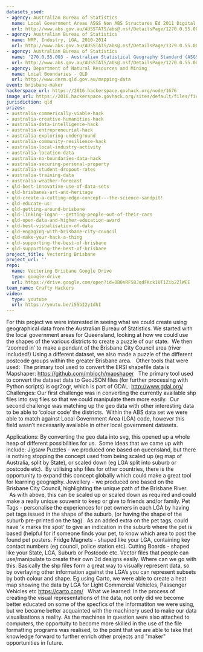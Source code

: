 ```yaml
---
datasets_used:
- agency: Australian Bureau of Statistics
  name: Local Government Areas ASGS Non ABS Structures Ed 2011 Digital Boundaries in ESRI Shapefile Format
  url: http://www.abs.gov.au/AUSSTATS/abs@.nsf/DetailsPage/1270.0.55.003July%202011?OpenDocument
- agency: Australian Bureau of Statistics
  name: NRP, Industry, LGA, 2010-2014
  url: http://www.abs.gov.au/AUSSTATS/abs@.nsf/DetailsPage/1379.0.55.0012010-14?OpenDocument
- agency: Australian Bureau of Statistics
  name: '270.0.55.003 - Australian Statistical Geography Standard (ASGS): Volume 3 - Non ABS Structures, July 2011'
  url: http://www.abs.gov.au/AUSSTATS/abs@.nsf/DetailsPage/1270.0.55.003July%202011?OpenDocument
- agency: Department of Natural Resources and Mining
  name: Local Boundaries - QLD
  url: http://www.dnrm.qld.gov.au/mapping-data
event: brisbane-maker
hackerspace_url: https://2016.hackerspace.govhack.org/node/1676
image_url: https://2016.hackerspace.govhack.org/sites/default/files/field/image/img_0354c.jpg
jurisdiction: qld
prizes:
- australia-commerically-viable-hack
- australia-creative-humanities-hack
- australia-data-intelligence-hack
- australia-entrepreneurial-hack
- australia-exploring-underground
- australia-community-resilience-hack
- australia-local-industry-activity
- australia-location-data
- australia-no-boundaries-data-hack
- australia-securing-personal-property
- australia-student-dropout-rates
- australia-training-data
- australia-weather-forecast
- qld-best-innovative-use-of-data-sets
- qld-brisbanes-art-and-heritage
- qld-create-a-cutting-edge-concept---the-science-sandpit!
- qld-educate-us!
- qld-getting-around-brisbane
- qld-linking-logan---getting-people-out-of-their-cars
- qld-open-data-and-higher-education-award
- qld-best-visualisation-of-data
- qld-engaging-with-brisbane-city-council
- qld-make-your-hack-a-thing
- qld-supporting-the-best-of-brisbane
- qld-supporting-the-best-of-brisbane
project_title: Vectoring Brisbane
project_url: ''
repo:
  name: Vectoring Brisbane Google Drive
  type: google-drive
  url: https://drive.google.com/open?id=0B0sRFS8JqdFKck1UT1Zib2ZlWEE
team_name: Crafty Hackers
video:
  type: youtube
  url: https://youtu.be/i55bI2y1dhI
---
```


For this project we were interested in seeing what we could create using geographical data from the Australian Bureau of Statistics.
We started with the local government areas for Queensland, looking at how we could use the shapes of the various districts to create a puzzle of our state.  We then ‘zoomed in’ to make a pendant of the Brisbane City Council area (river included!)
Using a different dataset, we also made a puzzle of the different postcode groups within the greater Brisbane area.
 
Other tools that were used:
​​​​​​​
The primary tool used to convert the ERSI shapefile data is Mapshaper:
https://github.com/mbloch/mapshaper
 
The primary tool used to convert the dataset data to GeoJSON files (for further processing with Python scripts) is ogr2ogr, which is part of GDAL:
http://www.gdal.org/
 
Challenges:
Our first challenge was in converting the currently available shp files into svg files so that we could manipulate them more easily.  
Our second challenge was matching up the geo data with other interesting data to be able to ‘colour code’ the districts.  Within the ABS data set we were able to match against Local Government Area (LGA) code, however this field wasn’t necessarily available in other local government datasets.
 

Applications:
By converting the geo data into svg, this opened up a whole heap of different possibilities for us.  Some ideas that we came up with include:
Jigsaw Puzzles - we produced one based on queensland, but there is nothing stopping the concept used from being scaled up (eg map of Australia, split by State), or scaled down (eg LGA split into suburb or postcode etc).  By utilising shp files for other countries, there is the opportunity to expand this concept globally which could make a great tool for learning geography.
Jewellery - we produced one based on the Brisbane City Council, highlighting the unique path of the Brisbane River.   As with above, this can be scaled up or scaled down as required and could make a really unique souvenir to keep or give to friends and/or family.
Pet Tags - personalise the experiences for pet owners in each LGA by having pet tags issued in the shape of the suburb, (or having the shape of the suburb pre-printed on the tag).  As an added extra on the pet tags, could have 'x marks the spot' to give an indication in the suburb where the pet is based (helpful for if someone finds your pet, to know which area to post the found pet posters.
Fridge Magnets - shaped like your LGA, containing key contact numbers (eg council, police station etc).
Cutting Boards - shaped like your State, LGA, Suburb or Postcode etc.
Vector files that people can use/manipulate to create their own 3d designs easily.
Where can we go with this:
Basically the shp files form a great way to visually represent data, so by overlaying other information against the LGA’s you can represent subsets by both colour and shape.
Eg using Carto, we were able to create a heat map showing the data by LGA for Light Commercial Vehicles, Passenger Vehicles etc
https://carto.com/
 
What we learned:
In the process of creating the visual representations of the data, not only did we become better educated on some of the specfics of the informatiton we were using, but we became better acquainted with the machinery used to make our data visualisations a reality. As the machines in question were also attached to computers, the opportuity to become more skilled in the use of the file formatting programs was realised, to the point that we are able to take that knowledge forward to further enrich other projects and "maker" opportunities in future.